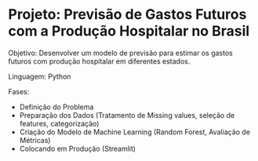 # Projeto: Previsão de Gastos Futuros com a Produção Hospitalar no Brasil
Objetivo: Desenvolver um modelo de previsão para estimar os gastos futuros com produção hospitalar em diferentes estados.

Linguagem: Python

Fases:

* Definição do Problema
* Preparação dos Dados (Tratamento de Missing values, seleção de features, categorização)
* Criação do Modelo de Machine Learning (Random Forest, Avaliação de Métricas)
* Colocando em Produção (Streamlit)
